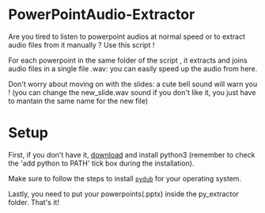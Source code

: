 # PowerPointAudio-Extractor

Are you tired to listen to powerpoint audios at normal speed or to extract audio files from it manually ? Use this script ! 

For each powerpoint in the same folder of the script , it extracts and joins audio files in a single file .wav: you can easily speed up the audio from here. 

Don't worry about moving on with the slides: a cute bell sound will warn you ! (you can change the new_slide.wav sound if you don't like it, you just have to mantain the same name for the new file)

# Setup 

First, if you don't have it, [download](https://www.python.org/downloads/) and install python3 (remember to check the 'add python to PATH' tick box during the installation). 

Make sure to follow the steps to install [<code>pydub</code>](https://github.com/jiaaro/pydub#getting-ffmpeg-set-up) for your operating system.

Lastly, you need to put your powerpoints(.pptx) inside the py_extractor folder. That's it!

